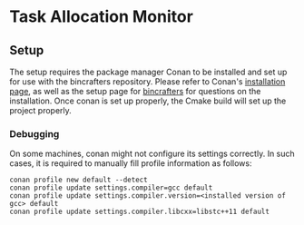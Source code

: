 # Task Allocation Monitor

## Setup

The setup requires the package manager Conan to be installed and set up for use with the bincrafters repository.
Please refer to Conan's [installation page](https://docs.conan.io/en/1.7/installation.html), as well as the setup page for [bincrafters](https://bintray.com/bincrafters/public-conan) for questions on the installation.
Once conan is set up properly, the Cmake build will set up the project properly.

### Debugging

On some machines, conan might not configure its settings correctly.
In such cases, it is required to manually fill profile information as follows:

```shell script
conan profile new default --detect
conan profile update settings.compiler=gcc default
conan profile update settings.compiler.version=<installed version of gcc> default
conan profile update settings.compiler.libcxx=libstc++11 default
```